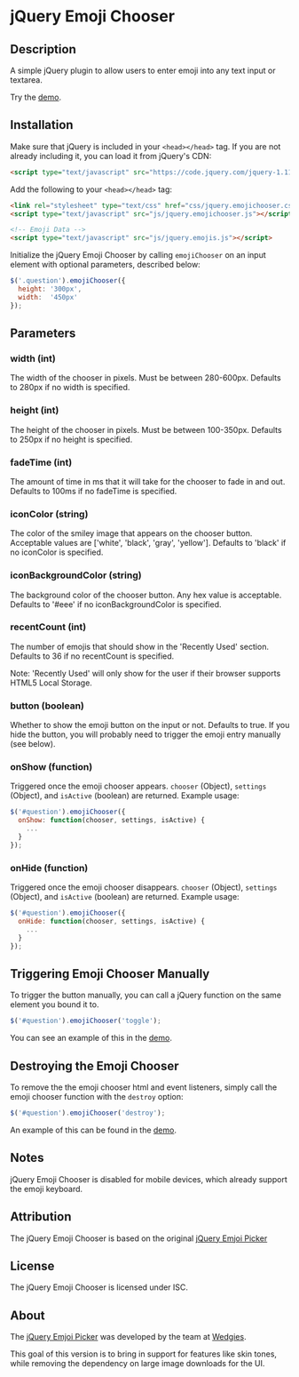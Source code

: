 # jQuery Emoji Chooser #


## Description ##

A simple jQuery plugin to allow users to enter emoji into any text input or textarea.

Try the [demo](http://xurble.github.io/jquery-emoji-chooser/demo.html).

## Installation ##

<!--
You can install the assets via bower:

```bash
$ bower install jquery-emoji-chooser
```
-->

Make sure that jQuery is included in your `<head></head>` tag.  If you are not already including it, you can load it from jQuery's CDN:

```html
<script type="text/javascript" src="https://code.jquery.com/jquery-1.11.2.min.js"></script>
```

Add the following to your `<head></head>` tag:

```html
<link rel="stylesheet" type="text/css" href="css/jquery.emojichooser.css">
<script type="text/javascript" src="js/jquery.emojichooser.js"></script>

<!-- Emoji Data -->
<script type="text/javascript" src="js/jquery.emojis.js"></script>
```


Initialize the jQuery Emoji Chooser by calling `emojiChooser` on an input element with optional parameters, described below:

```javascript
$('.question').emojiChooser({
  height: '300px',
  width:  '450px'
});
```

## Parameters ##

### width (int) ###
The width of the chooser in pixels. Must be between 280-600px. Defaults to 280px if no width is specified.

### height (int) ###
The height of the chooser in pixels. Must be between 100-350px. Defaults to 250px if no height is specified.

### fadeTime (int) ###
The amount of time in ms that it will take for the chooser to fade in and out. Defaults to 100ms if no fadeTime is specified.

### iconColor (string) ###
The color of the smiley image that appears on the chooser button. Acceptable values are ['white', 'black', 'gray', 'yellow']. Defaults to 'black' if no iconColor is specified.

### iconBackgroundColor (string) ###
The background color of the chooser button. Any hex value is acceptable. Defaults to '#eee' if no iconBackgroundColor is specified.

### recentCount (int) ###
The number of emojis that should show in the 'Recently Used' section. Defaults to 36 if no recentCount is specified.

Note: 'Recently Used' will only show for the user if their browser supports HTML5 Local Storage.

### button (boolean) ###
Whether to show the emoji button on the input or not. Defaults to true. If you hide the button, you will probably need to trigger the emoji entry manually (see below).

### onShow (function) ###
Triggered once the emoji chooser appears. `chooser` (Object), `settings` (Object), and `isActive` (boolean) are returned. Example usage:

```javascript
$('#question').emojiChooser({
  onShow: function(chooser, settings, isActive) {
  	...
  }
});
```

### onHide (function) ###
Triggered once the emoji chooser disappears. `chooser` (Object), `settings` (Object), and `isActive` (boolean) are returned. Example usage:

```javascript
$('#question').emojiChooser({
  onHide: function(chooser, settings, isActive) {
  	...
  }
});
```

## Triggering Emoji Chooser Manually ##

To trigger the button manually, you can call a jQuery function on the same element you bound it to.

```javascript
$('#question').emojiChooser('toggle');
```

You can see an example of this in the [demo](http://xurble.github.io/jquery-emoji-chooser/demo.html).

## Destroying the Emoji Chooser ##

To remove the the emoji chooser html and event listeners, simply call the emoji chooser function with the `destroy` option:

```javascript
$('#question').emojiChooser('destroy');
```

An example of this can be found in the [demo](http://xurble.github.io/jquery-emoji-chooser/demo.html).



## Notes ##

jQuery Emoji Chooser is disabled for mobile devices, which already support the emoji keyboard.

## Attribution ##

The jQuery Emoji Chooser is based on the original 
[jQuery Emjoi Picker](https://github.com/wedgies/jquery-emoji-picker)


## License ##

The jQuery Emoji Chooser is licensed under ISC.

## About ##

The [jQuery Emjoi Picker](https://github.com/wedgies/jquery-emoji-picker) was developed by the team at [Wedgies](http://www.wedgies.com).

This goal of this version is to bring in support for features like skin tones, while removing the dependency on large image downloads for the UI.

